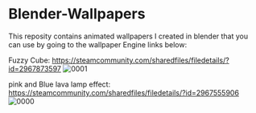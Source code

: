 # Blender-Wallpapers
This reposity contains animated wallpapers I created in blender that you can use by going to the wallpaper Engine links below:

Fuzzy Cube: https://steamcommunity.com/sharedfiles/filedetails/?id=2967873597 
![0001](https://user-images.githubusercontent.com/97547504/234890975-9604830f-94bb-4283-af39-d6f77167aaba.png)

pink and Blue lava lamp effect: https://steamcommunity.com/sharedfiles/filedetails/?id=2967555906
![0000](https://user-images.githubusercontent.com/97547504/234891045-25acdb22-81f2-428a-b416-46e993a74175.jpg)
